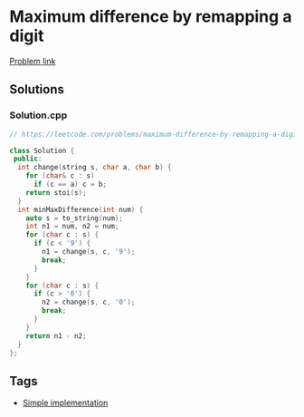 # Maximum difference by remapping a digit

[Problem link](https://leetcode.com/problems/maximum-difference-by-remapping-a-digit/)

## Solutions


### Solution.cpp
```cpp
// https://leetcode.com/problems/maximum-difference-by-remapping-a-digit/

class Solution {
 public:
  int change(string s, char a, char b) {
    for (char& c : s)
      if (c == a) c = b;
    return stoi(s);
  }
  int minMaxDifference(int num) {
    auto s = to_string(num);
    int n1 = num, n2 = num;
    for (char c : s) {
      if (c < '9') {
        n1 = change(s, c, '9');
        break;
      }
    }
    for (char c : s) {
      if (c > '0') {
        n2 = change(s, c, '0');
        break;
      }
    }
    return n1 - n2;
  }
};
```
## Tags

* [Simple implementation](/README.md#Simple_implementation)
